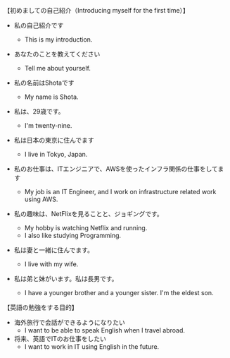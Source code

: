 <!-- 英語で翻訳して -->
【初めましての自己紹介（Introducing myself for the first time）】
- 私の自己紹介です
  - This is my introduction.
- あなたのことを教えてください
  - Tell me about yourself.

- 私の名前はShotaです
  - My name is Shota.
- 私は、29歳です。 
  - I'm twenty-nine.
- 私は日本の東京に住んでます
  - I live in Tokyo, Japan.
- 私のお仕事は、ITエンジニアで、AWSを使ったインフラ関係の仕事をしてます
  - My job is an IT Engineer, and I work on infrastructure related work using AWS.
- 私の趣味は、NetFlixを見ることと、ジョギングです。
  - My hobby is watching Netflix and running.
  - I also like studying Programming.
- 私は妻と一緒に住んでます。
  - I live with my wife.
- 私は弟と妹がいます。私は長男です。
  - I have a younger brother and a younger sister. I'm the eldest son.

【英語の勉強をする目的】
- 海外旅行で会話ができるようになりたい
  - I want to be able to speak English when I travel abroad.
- 将来、英語でITのお仕事をしたい
  - I want to work in IT using English in the future.
